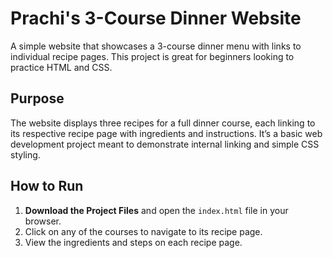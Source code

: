 # Prachi's 3-Course Dinner Website

A simple website that showcases a 3-course dinner menu with links to individual recipe pages. This project is great for beginners looking to practice HTML and CSS.

## Purpose
The website displays three recipes for a full dinner course, each linking to its respective recipe page with ingredients and instructions. It’s a basic web development project meant to demonstrate internal linking and simple CSS styling.

## How to Run

1. **Download the Project Files** and open the `index.html` file in your browser.
2. Click on any of the courses to navigate to its recipe page.
3. View the ingredients and steps on each recipe page.
